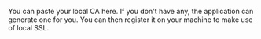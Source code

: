 You can paste your local CA here.
If you don't have any, the application can generate one for you.
You can then register it on your machine to make use of local SSL.
